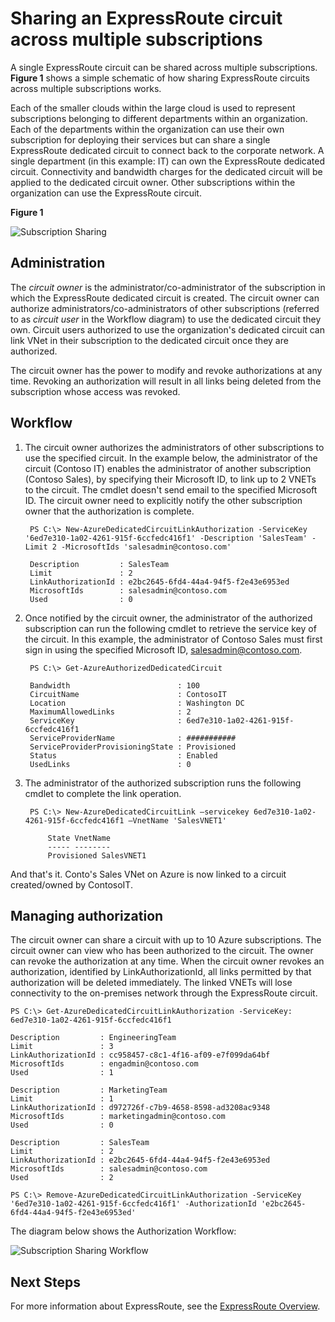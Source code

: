 <properties 
   pageTitle="Sharing an ExpressRoute Circuit Across Multiple Subscriptions | Microsoft Azure"
   description="This article walks you through sharing your ExpressRoute circuit across multiple Azure subscriptions."
   services="expressroute"
   documentationCenter="na"
   authors="cherylmc"
   manager="jdial"
   editor="tysonn" />
<tags 
   ms.service="expressroute"
   ms.devlang="na"
   ms.topic="article"
   ms.tgt_pltfrm="na"
   ms.workload="infrastructure-services"
   ms.date="07/20/2015"
   ms.author="cherylmc" />

# Sharing an ExpressRoute circuit across multiple subscriptions

A single ExpressRoute circuit can be shared across multiple subscriptions. **Figure 1** shows a simple schematic of how sharing ExpressRoute circuits across multiple subscriptions works.

Each of the smaller clouds within the large cloud is used to represent subscriptions belonging to different departments within an organization. Each of the departments within the organization can use their own subscription for deploying their services but can share a single ExpressRoute dedicated circuit to connect back to the corporate network. A single department (in this example: IT) can own the ExpressRoute dedicated circuit. Connectivity and bandwidth charges for the dedicated circuit will be applied to the dedicated circuit owner. Other subscriptions within the organization can use the ExpressRoute circuit.

**Figure 1**

![Subscription Sharing](./media/expressroute-share-circuit/IC766124.png)

## Administration

The *circuit owner* is the administrator/co-administrator of the subscription in which the ExpressRoute dedicated circuit is created. The circuit owner can authorize administrators/co-administrators of other subscriptions (referred to as *circuit user* in the Workflow diagram) to use the dedicated circuit they own. Circuit users authorized to use the organization's dedicated circuit can link VNet in their subscription to the dedicated circuit once they are authorized.

The circuit owner has the power to modify and revoke authorizations at any time. Revoking an authorization will result in all links being deleted from the subscription whose access was revoked.

## Workflow

1. The circuit owner authorizes the administrators of other subscriptions to use the specified circuit. In the example below, the administrator of the circuit (Contoso IT) enables the administrator of another subscription (Contoso Sales), by specifying their Microsoft ID, to link up to 2 VNETs to the circuit. The cmdlet doesn't send email to the specified Microsoft ID. The circuit owner need to explicitly notify the other subscription owner that the authorization is complete.

		PS C:\> New-AzureDedicatedCircuitLinkAuthorization -ServiceKey '6ed7e310-1a02-4261-915f-6ccfedc416f1' -Description 'SalesTeam' -Limit 2 -MicrosoftIds 'salesadmin@contoso.com'
		
		Description         : SalesTeam 
		Limit               : 2 
		LinkAuthorizationId : e2bc2645-6fd4-44a4-94f5-f2e43e6953ed 
		MicrosoftIds        : salesadmin@contoso.com 
		Used                : 0

1. Once notified by the circuit owner, the administrator of the authorized subscription can run the following cmdlet to retrieve the service key of the circuit. In this example, the administrator of Contoso Sales must first sign in using the specified Microsoft ID, salesadmin@contoso.com.

		PS C:\> Get-AzureAuthorizedDedicatedCircuit
		
		Bandwidth                        : 100
		CircuitName                      : ContosoIT
		Location                         : Washington DC
		MaximumAllowedLinks              : 2
		ServiceKey                       : 6ed7e310-1a02-4261-915f-6ccfedc416f1
		ServiceProviderName              : ###########
		ServiceProviderProvisioningState : Provisioned
		Status                           : Enabled
		UsedLinks                        : 0

1. The administrator of the authorized subscription runs the following cmdlet to complete the link operation.

		PS C:\> New-AzureDedicatedCircuitLink –servicekey 6ed7e310-1a02-4261-915f-6ccfedc416f1 –VnetName 'SalesVNET1' 
		
			State VnetName 
			----- -------- 
			Provisioned SalesVNET1

And that's it. Conto's Sales VNet on Azure is now linked to a circuit created/owned by ContosoIT.

## Managing authorization

The circuit owner can share a circuit with up to 10 Azure subscriptions. The circuit owner can view who has been authorized to the circuit. The owner can revoke the authorization at any time.  When the circuit owner revokes an authorization, identified by LinkAuthorizationId, all links permitted by that authorization will be deleted immediately. The linked VNETs will lose connectivity to the on-premises network through the ExpressRoute circuit.

	PS C:\> Get-AzureDedicatedCircuitLinkAuthorization -ServiceKey: 6ed7e310-1a02-4261-915f-6ccfedc416f1 
	
	Description         : EngineeringTeam 
	Limit               : 3 
	LinkAuthorizationId : cc958457-c8c1-4f16-af09-e7f099da64bf 
	MicrosoftIds        : engadmin@contoso.com 
	Used                : 1 
	
	Description         : MarketingTeam 
	Limit               : 1 
	LinkAuthorizationId : d972726f-c7b9-4658-8598-ad3208ac9348 
	MicrosoftIds        : marketingadmin@contoso.com 
	Used                : 0 
	
	Description         : SalesTeam 
	Limit               : 2 
	LinkAuthorizationId : e2bc2645-6fd4-44a4-94f5-f2e43e6953ed 
	MicrosoftIds        : salesadmin@contoso.com 
	Used                : 2 
	
	PS C:\> Remove-AzureDedicatedCircuitLinkAuthorization -ServiceKey '6ed7e310-1a02-4261-915f-6ccfedc416f1' -AuthorizationId 'e2bc2645-6fd4-44a4-94f5-f2e43e6953ed'


The diagram below shows the Authorization Workflow:

![Subscription Sharing Workflow](./media/expressroute-share-circuit/IC759525.png)

## Next Steps

For more information about ExpressRoute, see the [ExpressRoute Overview](expressroute-introduction.md).

